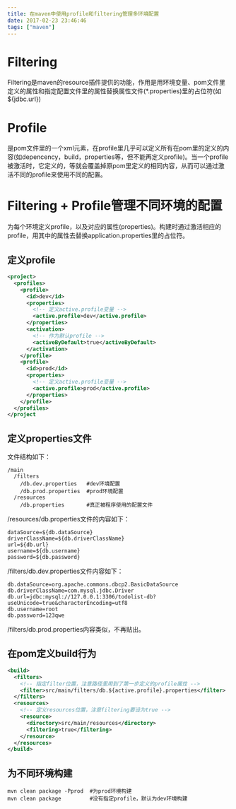 ```yaml
---
title: 在maven中使用profile和filtering管理多环境配置
date: 2017-02-23 23:46:46
tags: ["maven"]
---
```


# Filtering

Filtering是maven的resource插件提供的功能，作用是用环境变量、pom文件里定义的属性和指定配置文件里的属性替换属性文件(*.properties)里的占位符(如${jdbc.url})

# Profile

<profile>是pom文件里的一个xml元素，在profile里几乎可以定义所有在pom里的定义的内容(如depencency，build，properties等，但不能再定义profile)。当一个profile被激活时，它定义的<dependencies>，<properties>等就会覆盖掉原pom里定义的相同内容，从而可以通过激活不同的profile来使用不同的配置。

<!--more-->

# Filtering + Profile管理不同环境的配置

为每个环境定义profile，以及对应的属性(properties)。构建时通过激活相应的profile，用其中的属性去替换application.properties里的占位符。

## 定义profile
```xml
<project>
  <profiles>
    <profile>
      <id>dev</id>
      <properties>  
        <!-- 定义active.profile变量 -->
        <active.profile>dev</active.profile>
      </properties>
      <activation>
        <!-- 作为默认profile -->
        <activeByDefault>true</activeByDefault>
      </activation>
    </profile>
    <profile>
      <id>prod</id>
      <properties>
        <!-- 定义active.profile变量 -->
        <active.profile>prod</active.profile>
      </properties>
    </profile>
  </profiles>
</project
```

## 定义properties文件
 
文件结构如下：
```
/main
  /filters
    /db.dev.properties   #dev环境配置
    /db.prod.properties  #prod环境配置
  /resources
    /db.properties       #真正被程序使用的配置文件
```

/resources/db.properties文件的内容如下：
```
dataSource=${db.dataSource}
driverClassName=${db.driverClassName}
url=${db.url}
username=${db.username}
password=${db.password}
```

/filters/db.dev.properties文件内容如下：
```
db.dataSource=org.apache.commons.dbcp2.BasicDataSource
db.driverClassName=com.mysql.jdbc.Driver
db.url=jdbc:mysql://127.0.0.1:3306/todolist-db?useUnicode=true&characterEncoding=utf8
db.username=root
db.password=123qwe
```

/filters/db.prod.properties内容类似，不再贴出。

## 在pom定义build行为
```xml
<build>
  <filters>
    <!-- 指定filter位置，注意路径里用到了第一步定义的profile属性 -->
    <filter>src/main/filters/db.${active.profile}.properties</filter>
  </filters>
  <resources>
    <!-- 定义resources位置，注意filtering要设为true -->
    <resource>
      <directory>src/main/resources</directory>
      <filtering>true</filtering>
    </resource>
  </resources>
</build>
```

## 为不同环境构建
```
mvn clean package -Pprod  #为prod环境构建
mvn clean package         #没有指定profile，默认为dev环境构建
```